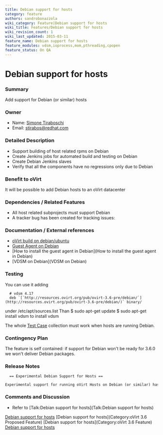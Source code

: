 ```yaml
---
title: Debian support for hosts
category: feature
authors: sandrobonazzola
wiki_category: Feature|Debian support for hosts
wiki_title: Features/Debian support for hosts
wiki_revision_count: 1
wiki_last_updated: 2015-03-11
feature_name: Debian support for hosts
feature_modules: vdsm,ioprocess,mom,pthreading,cpopen
feature_status: On QA
---
```


# Debian support for hosts

### Summary

Add support for Debian (or similar) hosts

### Owner

*   Name: [Simone Tiraboschi](User:Stirabos)
*   Email: <stirabos@redhat.com>

### Detailed Description

*   Support building of host related rpms on Debian
*   Create Jenkins jobs for automated build and testing on Debian
*   Create Debian Jenkins slaves
*   Verify that all the components have no regressions only due to Debian

### Benefit to oVirt

It will be possible to add Debian hosts to an oVirt datacenter

### Dependencies / Related Features

*   All host related subprojects must support Debian
*   A tracker bug has been created for tracking issues:

### Documentation / External references

*   [oVirt build on debian/ubuntu](Ovirt_build_on_debian/ubuntu)
*   [Guest Agent on Debian](Debian/GuestAgent)
*   [How to install the guest agent in Debian](How to install the guest agent in Debian)
*   [VDSM on Debian](VDSM on Debian)

### Testing

You can use it adding

      # vdsm 4.17
      deb `[`http://resources.ovirt.org/pub/ovirt-3.6-pre/debian/`](http://resources.ovirt.org/pub/ovirt-3.6-pre/debian/)` binary/

under /etc/apt/sources.list Than $ sudo apt-get update $ sudo apt-get install vdsm to install vdsm

The whole [Test Case](http://www.ovirt.org/Category:TestCase) collection must work when hosts are running Debian.

### Contingency Plan

The feature is self contained: if support for Debian won't be ready for 3.6.0 we won't deliver Debian packages.

### Release Notes

      == Experimental Debian Support for Hosts ==
      Experimental support for running oVirt Hosts on Debian (or similar) has been added providing custom packaging of needed dependencies.

### Comments and Discussion

*   Refer to [Talk:Debian support for hosts](Talk:Debian support for hosts)

[Debian support for hosts](Category:Feature) [Debian support for hosts](Category:oVirt 3.6 Proposed Feature) [Debian support for hosts](Category:oVirt 3.6 Feature) [Debian support for hosts](Category:Integration)
